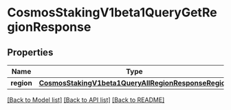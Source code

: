 # CosmosStakingV1beta1QueryGetRegionResponse

## Properties
Name | Type | Description | Notes
------------ | ------------- | ------------- | -------------
**region** | [**CosmosStakingV1beta1QueryAllRegionResponseRegion**](CosmosStakingV1beta1QueryAllRegionResponseRegion.md) |  | [optional] 

[[Back to Model list]](../README.md#documentation-for-models) [[Back to API list]](../README.md#documentation-for-api-endpoints) [[Back to README]](../README.md)

